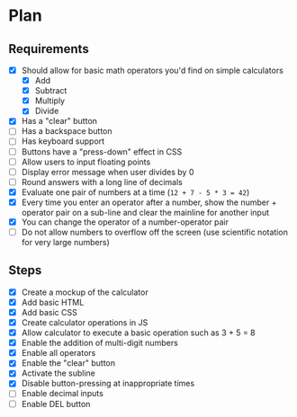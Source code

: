 # Plan

## Requirements

- [x] Should allow for basic math operators you'd find on simple calculators
  - [x] Add
  - [x] Subtract
  - [x] Multiply
  - [x] Divide
- [x] Has a "clear" button
- [ ] Has a backspace button
- [ ] Has keyboard support
- [ ] Buttons have a "press-down" effect in CSS
- [ ] Allow users to input floating points
- [ ] Display error message when user divides by 0
- [ ] Round answers with a long line of decimals
- [x] Evaluate one pair of numbers at a time (`12 + 7 - 5 * 3 = 42`)
- [x] Every time you enter an operator after a number, show the number + operator pair on a sub-line and clear the mainline for another input
- [x] You can change the operator of a number-operator pair
- [ ] Do not allow numbers to overflow off the screen (use scientific notation for very large numbers)

## Steps

- [x] Create a mockup of the calculator
- [x] Add basic HTML
- [x] Add basic CSS
- [x] Create calculator operations in JS
- [x] Allow calculator to execute a basic operation such as 3 + 5 = 8
- [x] Enable the addition of multi-digit numbers
- [x] Enable all operators
- [x] Enable the "clear" button
- [x] Activate the subline
- [x] Disable button-pressing at inappropriate times
- [ ] Enable decimal inputs
- [ ] Enable DEL button